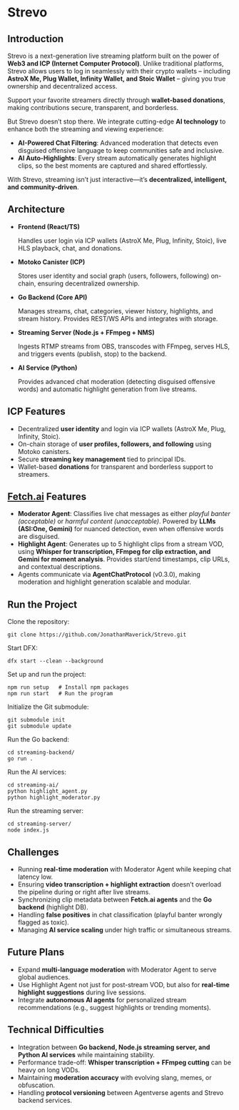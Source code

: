 # Strevo

## Introduction

Strevo is a next-generation live streaming platform built on the power of **Web3 and ICP (Internet Computer Protocol)**. Unlike traditional platforms, Strevo allows users to log in seamlessly with their crypto wallets – including **AstroX Me, Plug Wallet, Infinity Wallet, and Stoic Wallet** – giving you true ownership and decentralized access.

Support your favorite streamers directly through **wallet-based donations**, making contributions secure, transparent, and borderless.

But Strevo doesn’t stop there. We integrate cutting-edge **AI technology** to enhance both the streaming and viewing experience:

- **AI-Powered Chat Filtering**: Advanced moderation that detects even disguised offensive language to keep communities safe and inclusive.
- **AI Auto-Highlights**: Every stream automatically generates highlight clips, so the best moments are captured and shared effortlessly.

With Strevo, streaming isn’t just interactive—it’s **decentralized, intelligent, and community-driven**.

## Architecture

- **Frontend (React/TS)**
    
    Handles user login via ICP wallets (AstroX Me, Plug, Infinity, Stoic), live HLS playback, chat, and donations.
    
- **Motoko Canister (ICP)**
    
    Stores user identity and social graph (users, followers, following) on-chain, ensuring decentralized ownership.
    
- **Go Backend (Core API)**
    
    Manages streams, chat, categories, viewer history, highlights, and stream history. Provides REST/WS APIs and integrates with storage.
    
- **Streaming Server (Node.js + FFmpeg + NMS)**
    
    Ingests RTMP streams from OBS, transcodes with FFmpeg, serves HLS, and triggers events (publish, stop) to the backend.
    
- **AI Service (Python)**
    
    Provides advanced chat moderation (detecting disguised offensive words) and automatic highlight generation from live streams.


## ICP Features

- Decentralized **user identity** and login via ICP wallets (AstroX Me, Plug, Infinity, Stoic).
- On-chain storage of **user profiles, followers, and following** using Motoko canisters.
- Secure **streaming key management** tied to principal IDs.
- Wallet-based **donations** for transparent and borderless support to streamers.

## [Fetch.ai](http://Fetch.ai) Features

- **Moderator Agent**: Classifies live chat messages as either *playful banter (acceptable)* or *harmful content (unacceptable)*. Powered by **LLMs (ASI:One, Gemini)** for nuanced detection, even when offensive words are disguised.
- **Highlight Agent**: Generates up to 5 highlight clips from a stream VOD, using **Whisper for transcription, FFmpeg for clip extraction, and Gemini for moment analysis**. Provides start/end timestamps, clip URLs, and contextual descriptions.
- Agents communicate via **AgentChatProtocol** (v0.3.0), making moderation and highlight generation scalable and modular.

## Run the Project

Clone the repository:
```
git clone https://github.com/JonathanMaverick/Strevo.git
```

Start DFX:
```
dfx start --clean --background
```

Set up and run the project:
```
npm run setup   # Install npm packages
npm run start   # Run the program
```

Initialize the Git submodule:
```
git submodule init
git submodule update
```

Run the Go backend:
```
cd streaming-backend/
go run .
```

Run the AI services:
```
cd streaming-ai/
python highlight_agent.py
python highlight_moderator.py
```

Run the streaming server:
```
cd streaming-server/
node index.js
```

## Challenges

- Running **real-time moderation** with Moderator Agent while keeping chat latency low.
- Ensuring **video transcription + highlight extraction** doesn’t overload the pipeline during or right after live streams.
- Synchronizing clip metadata between **Fetch.ai agents** and the **Go backend** (highlight DB).
- Handling **false positives** in chat classification (playful banter wrongly flagged as toxic).
- Managing **AI service scaling** under high traffic or simultaneous streams.

## Future Plans

- Expand **multi-language moderation** with Moderator Agent to serve global audiences.
- Use Highlight Agent not just for post-stream VOD, but also for **real-time highlight suggestions** during live sessions.
- Integrate **autonomous AI agents** for personalized stream recommendations (e.g., suggest highlights or trending moments).

## Technical Difficulties

- Integration between **Go backend, Node.js streaming server, and Python AI services** while maintaining stability.
- Performance trade-off: **Whisper transcription + FFmpeg cutting** can be heavy on long VODs.
- Maintaining **moderation accuracy** with evolving slang, memes, or obfuscation.
- Handling **protocol versioning** between Agentverse agents and Strevo backend services.
